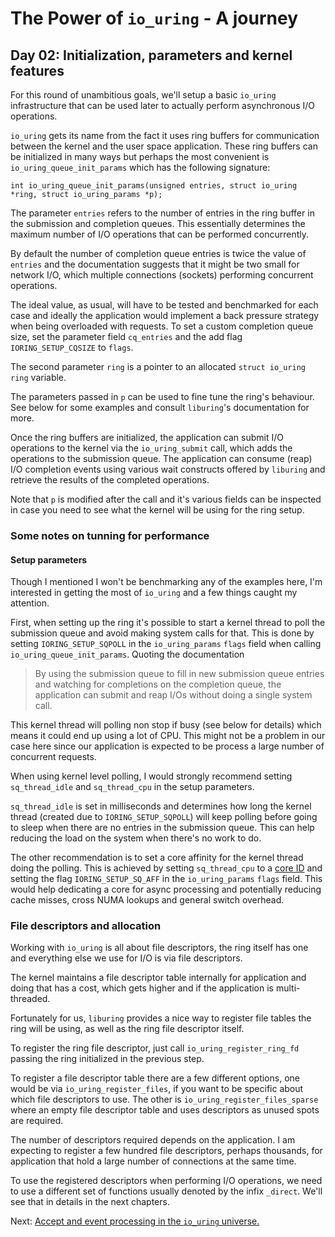 # The Power of `io_uring` - A journey

## Day 02: Initialization, parameters and kernel features

For this round of unambitious goals, we'll setup a basic `io_uring` infrastructure that can be used later to actually perform asynchronous I/O operations.

`io_uring` gets its name from the fact it uses ring buffers for communication between the kernel and the user space application.
These ring buffers can be initialized in many ways but perhaps the most convenient is `io_uring_queue_init_params` which has the following signature:
```
int io_uring_queue_init_params(unsigned entries, struct io_uring *ring, struct io_uring_params *p);
```
The parameter `entries` refers to the number of entries in the ring buffer in the submission and completion queues. This essentially determines the maximum number of I/O operations that can be performed concurrently.

By default the number of completion queue entries is twice the value of `entries` and the documentation suggests that it might be two small for network I/O, which multiple connections (sockets) performing concurrent operations.

The ideal value, as usual, will have to be tested and benchmarked for each case and ideally the application would implement a back pressure strategy when being overloaded with requests. To set a custom completion queue size, set the parameter field `cq_entries` and the add flag `IORING_SETUP_CQSIZE` to `flags`.

The second parameter `ring` is a pointer to an allocated `struct io_uring ring` variable.

The parameters passed in `p` can be used to fine tune the ring's behaviour. See below for some examples and consult `liburing`'s documentation for more.

Once the ring buffers are initialized, the application can submit I/O operations to the kernel via the `io_uring_submit` call, which adds the operations to the submission queue.
The application can consume (reap) I/O completion events using various wait constructs offered by `liburing` and retrieve the results of the completed operations.

Note that `p` is modified after the call and it's various fields can be inspected in case you need to see what the kernel will be using for the ring setup.

### Some notes on tunning for performance

#### Setup parameters

Though I mentioned I won't be benchmarking any of the examples here, I'm interested in getting the most of `io_uring` and a few things caught my attention.

First, when setting up the ring it's possible to start a kernel thread to poll the submission queue and avoid making system calls for that. This is done by setting `IORING_SETUP_SQPOLL` in the `io_uring_params` `flags` field when calling `io_uring_queue_init_params`. Quoting the documentation

> By using the submission queue to fill in new submission queue entries and watching for completions on the completion queue, the application can submit and reap I/Os without doing a single system call.

This kernel thread will polling non stop if busy (see below for details) which means it could end up using a lot of CPU.
This might not be a problem in our case here since our application is expected to be process a large number of concurrent requests.

When using kernel level polling, I would strongly recommend setting `sq_thread_idle` and `sq_thread_cpu` in the setup parameters.

`sq_thread_idle` is set in milliseconds and determines how long the kernel thread (created due to `IORING_SETUP_SQPOLL`) will keep polling before going to sleep when there are no entries in the submission queue. This can help reducing the load on the system when there's no work to do.

The other recommendation is to set a core affinity for the kernel thread doing the polling. This is achieved by setting `sq_thread_cpu` to a [core ID](https://github.com/bignacio/dxpool#the-worker-pool) and setting the flag `IORING_SETUP_SQ_AFF` in the `io_uring_params` `flags` field.
This would help dedicating a core for async processing and potentially reducing cache misses, cross NUMA lookups and general switch overhead.

### File descriptors and allocation

Working with `io_uring` is all about file descriptors, the ring itself has one and everything else we use for I/O is via file descriptors.

The kernel maintains a file descriptor table internally for application and doing that has a cost, which gets higher and if the application is multi-threaded.

Fortunately for us, `liburing` provides a nice way to register file tables the ring will be using, as well as the ring file descriptor itself.

To register the ring file descriptor, just call `io_uring_register_ring_fd` passing the ring initialized in the previous step.

To register a file descriptor table there are a few different options, one would be via `io_uring_register_files`, if you want to be specific about which file descriptors to use. The other is `io_uring_register_files_sparse` where an empty file descriptor table and uses descriptors as unused spots are required.

The number of descriptors required depends on the application. I am expecting to register a few hundred file descriptors, perhaps thousands, for application that hold a large number of connections at the same time.

To use the registered descriptors when performing I/O operations, we need to use a different set of functions usually denoted by the infix `_direct`. We'll see that in details in the next chapters.

Next: [Accept and event processing in the `io_uring` universe.](io_uring_journal_day03.md)